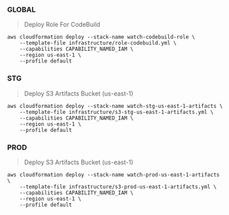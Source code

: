 ### GLOBAL ###

> Deploy Role For CodeBuild
```
aws cloudformation deploy --stack-name watch-codebuild-role \
	--template-file infrastructure/role-codebuild.yml \
	--capabilities CAPABILITY_NAMED_IAM \
	--region us-east-1 \
	--profile default
```

### STG ###

> Deploy S3 Artifacts Bucket (us-east-1)
```
aws cloudformation deploy --stack-name watch-stg-us-east-1-artifacts \
	--template-file infrastructure/s3-stg-us-east-1-artifacts.yml \
	--capabilities CAPABILITY_NAMED_IAM \
	--region us-east-1 \
	--profile default
```

### PROD ###

> Deploy S3 Artifacts Bucket (us-east-1)
```
aws cloudformation deploy --stack-name watch-prod-us-east-1-artifacts \
	--template-file infrastructure/s3-prod-us-east-1-artifacts.yml \
	--capabilities CAPABILITY_NAMED_IAM \
	--region us-east-1 \
	--profile default
```